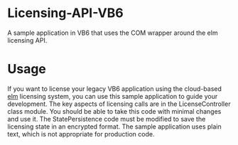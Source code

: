 # Licensing-API-VB6
A sample application in VB6 that uses the COM wrapper around the elm licensing API. 

# Usage
If you want to license your legacy VB6 application using the cloud-based [elm](https://elm.evoleap.com/) licensing system, 
you can use this sample application to guide your development. The key aspects of licensing calls are in the LicenseController class module.
You should be able to take this code with minimal changes and use it. The StatePersistence code must be modified to save the licensing
state in an encrypted format. The sample application uses plain text, which is not appropriate for production code. 
